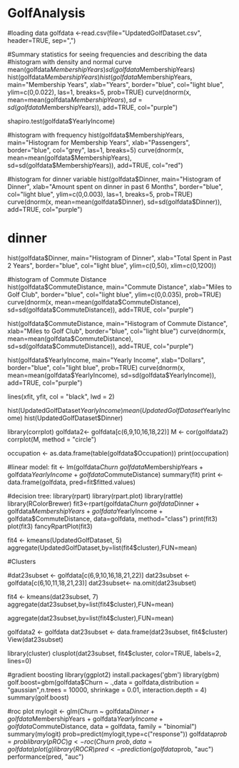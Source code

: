 # GolfAnalysis

#loading data
golfdata <-read.csv(file="UpdatedGolfDataset.csv", header=TRUE, sep=",")

#Summary statistics for seeing frequencies and describing the data
#histogram with density and normal curve
mean(golfdata$MembershipYears)
sd(golfdata$MembershipYears)
hist(golfdata$MembershipYears)
hist(golfdata$MembershipYears, 
     main="Membership Years", 
     xlab="Years", 
     border="blue", 
     col="light blue", 
     ylim=c(0,0.022),
     las=1, 
     breaks=5, 
prob=TRUE)
curve(dnorm(x, mean=mean(golfdata$MembershipYears), sd=sd(golfdata$MembershipYears)), add=TRUE, col="purple")

shapiro.test(golfdata$YearlyIncome)

#histogram with frequency
hist(golfdata$MembershipYears, 
     main="Histogram for Membership Years", 
     xlab="Passengers", 
     border="blue", 
     col="grey",
     las=1, 
     breaks=5)
curve(dnorm(x, mean=mean(golfdata$MembershipYears), sd=sd(golfdata$MembershipYears)), add=TRUE, col="red")

#histogram for dinner variable
hist(golfdata$Dinner, 
     main="Histogram of Dinner", 
     xlab="Amount spent on dinner in past 6 Months", 
     border="blue", 
     col="light blue", 
     ylim=c(0,0.003),
     las=1, 
     breaks=5, 
     prob=TRUE)
curve(dnorm(x, mean=mean(golfdata$Dinner), sd=sd(golfdata$Dinner)), add=TRUE, col="purple")

# dinner
hist(golfdata$Dinner, 
     main="Histogram of Dinner", 
     xlab="Total Spent in Past 2 Years", 
     border="blue",
     col="light blue",
     ylim=c(0,50),
     xlim=c(0,1200))

#histogram of Commute Distance  
hist(golfdata$CommuteDistance, 
     main="Commute Distance", 
     xlab="Miles to Golf Club", 
     border="blue", 
     col="light blue",
     ylim=c(0,0.035),
     prob=TRUE)
curve(dnorm(x, mean=mean(golfdata$CommuteDistance), sd=sd(golfdata$CommuteDistance)), add=TRUE, col="purple")

hist(golfdata$CommuteDistance, 
     main="Histogram of Commute Distance", 
     xlab="Miles to Golf Club", 
     border="blue", 
     col="light blue")
curve(dnorm(x, mean=mean(golfdata$CommuteDistance), sd=sd(golfdata$CommuteDistance)), add=TRUE, col="purple")

hist(golfdata$YearlyIncome, 
     main="Yearly Income", 
     xlab="Dollars", 
     border="blue", 
     col="light blue",
     prob=TRUE)
curve(dnorm(x, mean=mean(golfdata$YearlyIncome), sd=sd(golfdata$YearlyIncome)), add=TRUE, col="purple")


lines(xfit, yfit, col = "black", lwd = 2)

hist(UpdatedGolfDataset$YearlyIncome)
mean(UpdatedGolfDataset$YearlyIncome)
hist(UpdatedGolfDataset$Dinner)

library(corrplot)
golfdata2<- golfdata[c(6,9,10,16,18,22)]
M <- cor(golfdata2)
corrplot(M, method = "circle")

occupation <- as.data.frame(table(golfdata$Occupation))
print(occupation)

#linear model:
fit <- lm(golfdata$Churn ~  golfdata$MembershipYears + golfdata$YearlyIncome + golfdata$CommuteDistance)
summary(fit)
print <- data.frame(golfdata, pred=fit$fitted.values)

#decision tree:
library(rpart)
library(rpart.plot)
library(rattle)
library(RColorBrewer)
fit3<-rpart(golfdata$Churn~ golfdata$Dinner + golfdata$MembershipYears + golfdata$YearlyIncome + golfdata$CommuteDistance, data=golfdata, method="class")
print(fit3)
plot(fit3)
fancyRpartPlot(fit3)

fit4 <- kmeans(UpdatedGolfDataset, 5)
aggregate(UpdatedGolfDataset,by=list(fit4$cluster),FUN=mean)


#Clusters

#dat23subset <- golfdata[c(6,9,10,16,18,21,22)]
dat23subset <- golfdata[c(6,10,11,18,21,23)]
dat23subset<- na.omit(dat23subset)

fit4 <- kmeans(dat23subset, 7)
aggregate(dat23subset,by=list(fit4$cluster),FUN=mean)

aggregate(dat23subset,by=list(fit4$cluster),FUN=mean)

golfdata2 <- golfdata
dat23subset <- data.frame(dat23subset, fit4$cluster)
View(dat23subset)

library(cluster) 
clusplot(dat23subset, fit4$cluster, color=TRUE, 
         labels=2, lines=0)

#gradient boosting
library(ggplot2)
install.packages('gbm')
library(gbm)
golf.boost=gbm(golfdata$Churn ~ .,data = golfdata,distribution = "gaussian",n.trees = 10000,
                 shrinkage = 0.01, interaction.depth = 4)
summary(golf.boost)

#roc plot
mylogit <- glm(Churn ~ golfdata$Dinner + golfdata$MembershipYears + golfdata$YearlyIncome + golfdata$CommuteDistance, data = golfdata, family = "binomial")
summary(mylogit)
prob=predict(mylogit,type=c("response"))
golfdata$prob=prob
library(pROC)
g <- roc(Churn ~ prob, data = golfdata)
plot(g)  
library(ROCR)
pred <- prediction(golfdata$prob, "auc")
performance(pred, "auc")


